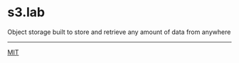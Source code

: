 # s3.lab

Object storage built to store and retrieve any amount of data from anywhere

---

[MIT](https://github.com/mrtillman/aws-update-gravatar/blob/main/LICENSE)